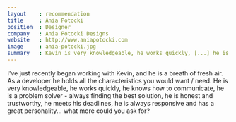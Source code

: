 ```yaml
---
layout    : recommendation
title     : Ania Potocki
position  : Designer
company   : Ania Potocki Designs
website   : http://www.aniapotocki.com
image     : ania-potocki.jpg
summary   : Kevin is very knowledgeable, he works quickly, [...] he is honest and trustworthy, he meets his deadlines, he is always responsive and has a great personality... what more could you ask for?
---
```


I've just recently began working with Kevin, and he is a breath of fresh air. As a developer he holds all the characteristics you would want / need. He is very knowledgeable, he works quickly, he knows how to communicate, he is a problem solver - always finding the best solution, he is honest and trustworthy, he meets his deadlines, he is always responsive and has a great personality... what more could you ask for?